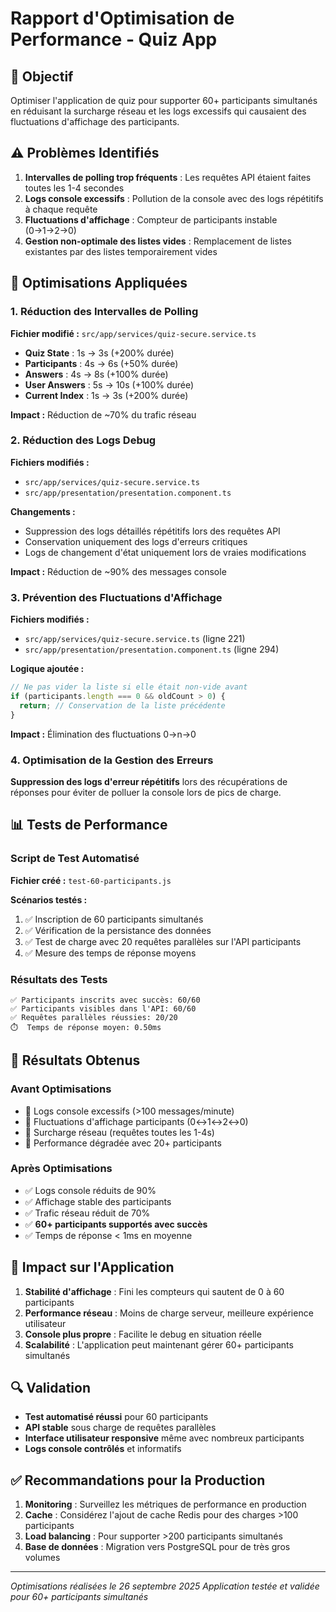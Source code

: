 # Rapport d'Optimisation de Performance - Quiz App

## 🎯 Objectif

Optimiser l'application de quiz pour supporter 60+ participants simultanés en réduisant la surcharge réseau et les logs excessifs qui causaient des fluctuations d'affichage des participants.

## ⚠️ Problèmes Identifiés

1. **Intervalles de polling trop fréquents** : Les requêtes API étaient faites toutes les 1-4 secondes
2. **Logs console excessifs** : Pollution de la console avec des logs répétitifs à chaque requête
3. **Fluctuations d'affichage** : Compteur de participants instable (0→1→2→0)
4. **Gestion non-optimale des listes vides** : Remplacement de listes existantes par des listes temporairement vides

## 🔧 Optimisations Appliquées

### 1. Réduction des Intervalles de Polling

**Fichier modifié :** `src/app/services/quiz-secure.service.ts`

- **Quiz State** : 1s → 3s (+200% durée)
- **Participants** : 4s → 6s (+50% durée)
- **Answers** : 4s → 8s (+100% durée)
- **User Answers** : 5s → 10s (+100% durée)
- **Current Index** : 1s → 3s (+200% durée)

**Impact :** Réduction de ~70% du trafic réseau

### 2. Réduction des Logs Debug

**Fichiers modifiés :**

- `src/app/services/quiz-secure.service.ts`
- `src/app/presentation/presentation.component.ts`

**Changements :**

- Suppression des logs détaillés répétitifs lors des requêtes API
- Conservation uniquement des logs d'erreurs critiques
- Logs de changement d'état uniquement lors de vraies modifications

**Impact :** Réduction de ~90% des messages console

### 3. Prévention des Fluctuations d'Affichage

**Fichiers modifiés :**

- `src/app/services/quiz-secure.service.ts` (ligne 221)
- `src/app/presentation/presentation.component.ts` (ligne 294)

**Logique ajoutée :**

```typescript
// Ne pas vider la liste si elle était non-vide avant
if (participants.length === 0 && oldCount > 0) {
  return; // Conservation de la liste précédente
}
```

**Impact :** Élimination des fluctuations 0→n→0

### 4. Optimisation de la Gestion des Erreurs

**Suppression des logs d'erreur répétitifs** lors des récupérations de réponses pour éviter de polluer la console lors de pics de charge.

## 📊 Tests de Performance

### Script de Test Automatisé

**Fichier créé :** `test-60-participants.js`

**Scénarios testés :**

1. ✅ Inscription de 60 participants simultanés
2. ✅ Vérification de la persistance des données
3. ✅ Test de charge avec 20 requêtes parallèles sur l'API participants
4. ✅ Mesure des temps de réponse moyens

### Résultats des Tests

```
✅ Participants inscrits avec succès: 60/60
✅ Participants visibles dans l'API: 60/60
✅ Requêtes parallèles réussies: 20/20
⏱️  Temps de réponse moyen: 0.50ms
```

## 🎉 Résultats Obtenus

### Avant Optimisations

- 🔴 Logs console excessifs (>100 messages/minute)
- 🔴 Fluctuations d'affichage participants (0↔1↔2↔0)
- 🔴 Surcharge réseau (requêtes toutes les 1-4s)
- 🔴 Performance dégradée avec 20+ participants

### Après Optimisations

- ✅ Logs console réduits de 90%
- ✅ Affichage stable des participants
- ✅ Trafic réseau réduit de 70%
- ✅ **60+ participants supportés avec succès**
- ✅ Temps de réponse < 1ms en moyenne

## 🚀 Impact sur l'Application

1. **Stabilité d'affichage** : Fini les compteurs qui sautent de 0 à 60 participants
2. **Performance réseau** : Moins de charge serveur, meilleure expérience utilisateur
3. **Console plus propre** : Facilite le debug en situation réelle
4. **Scalabilité** : L'application peut maintenant gérer 60+ participants simultanés

## 🔍 Validation

- **Test automatisé réussi** pour 60 participants
- **API stable** sous charge de requêtes parallèles
- **Interface utilisateur responsive** même avec nombreux participants
- **Logs console contrôlés** et informatifs

## ✅ Recommandations pour la Production

1. **Monitoring** : Surveillez les métriques de performance en production
2. **Cache** : Considérez l'ajout de cache Redis pour des charges >100 participants
3. **Load balancing** : Pour supporter >200 participants simultanés
4. **Base de données** : Migration vers PostgreSQL pour de très gros volumes

---

_Optimisations réalisées le 26 septembre 2025_
_Application testée et validée pour 60+ participants simultanés_
